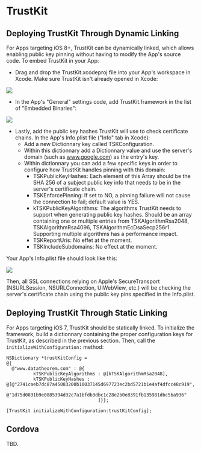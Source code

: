 TrustKit
========



Deploying TrustKit Through Dynamic Linking
------------------------------------------

For Apps targeting iOS 8+, TrustKit can be dynamically linked, which allows enabling public key pinning without having to modify the App's source code. To embed TrustKit in your App:

* Drag and drop the TrustKit.xcodeproj file into your App's workspace in Xcode. Make sure TrustKit isn't already opened in Xcode:

![](http://datatheorem.github.io/TrustKit/images/dynamic1.png)

* In the App's "General" settings code, add TrustKit.framework in the list of "Embedded Binaries":

![](http://datatheorem.github.io/TrustKit/images/dynamic2.png)

* Lastly, add the public key hashes TrustKit will use to check certificate chains. In the App's Info.plist file ("Info" tab in Xcode):
    * Add a new Dictionnary key called TSKConfiguration.
    * Within this dictionnary add a Dictionnary value and use the server's domain (such as www.google.com) as the entry's key.
    * Within dictionnary you can add a few specific keys in order to configure how TrustKit handles pinning with this domain:
        * TSKPublicKeyHashes: Each element of this Array should be the SHA 256 of a subject public key info that needs to be in the server's certificate chain.
        * TSKEnforcePinning: If set to NO, a pinning failure will not cause the connection to fail; default value is YES.
        * kTSKPublicKeyAlgorithms: The algorithms TrustKit needs to support when generating public key hashes. Should be an array containing one or multiple entries from TSKAlgorithmRsa2048, TSKAlgorithmRsa4096, TSKAlgorithmEcDsaSecp256r1. Supporting multiple algorithms has a performance impact.
        * TSKReportUris: No effet at the moment.
        * TSKIncludeSubdomains: No effect at the moment.

Your App's Info.plist file should look like this: 

![](http://datatheorem.github.io/TrustKit/images/dynamic3.png)

Then, all SSL connections relying on Apple's SecureTransport (NSURLSession, NSURLConnection, UIWebView, etc.) will be checking the server's certificate chain using the public key pins specified in the Info.plist.



Deploying TrustKit Through Static Linking
-----------------------------------------

For Apps targeting iOS 7, TrustKit should be statically linked. To initialize the framework, build a dictionnary containing the proper configuration keys for TrustKit, as described in the previous section. Then, call the `initializeWithConfiguration:` method:

    NSDictionary *trustKitConfig =
    @{
      @"www.datatheorem.com" : @{
              kTSKPublicKeyAlgorithms : @[kTSKAlgorithmRsa2048],
              kTSKPublicKeyHashes : @[@"2741caeb7dc87a45083200b10037145d697723ec2bd5721b1e4af4dfcc48c919",
                                      @"1d75d0831b9e0885394d32c7a1bfdb3dbc1c28e2b0e8391fb135981dbc5ba936"
                                      ]}};

    [TrustKit initializeWithConfiguration:trustKitConfig];



Cordova
-------

TBD.
